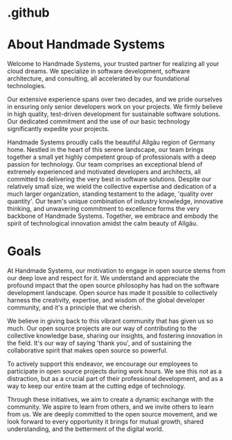 # .github

# About Handmade Systems
Welcome to Handmade Systems, your trusted partner for realizing all your cloud dreams. We specialize in software development, software architecture, and consulting, all accelerated by our foundational technologies.

Our extensive experience spans over two decades, and we pride ourselves in ensuring only senior developers work on your projects. We firmly believe in high quality, test-driven development for sustainable software solutions. Our dedicated commitment and the use of our basic technology significantly expedite your projects.

Handmade Systems proudly calls the beautiful Allgäu region of Germany home. Nestled in the heart of this serene landscape, our team brings together a small yet highly competent group of professionals with a deep passion for technology. Our team comprises an exceptional blend of extremely experienced and motivated developers and architects, all committed to delivering the very best in software solutions. Despite our relatively small size, we wield the collective expertise and dedication of a much larger organization, standing testament to the adage, 'quality over quantity'. Our team's unique combination of industry knowledge, innovative thinking, and unwavering commitment to excellence forms the very backbone of Handmade Systems. Together, we embrace and embody the spirit of technological innovation amidst the calm beauty of Allgäu.

# Goals

At Handmade Systems, our motivation to engage in open source stems from our deep love and respect for it. We understand and appreciate the profound impact that the open source philosophy has had on the software development landscape. Open source has made it possible to collectively harness the creativity, expertise, and wisdom of the global developer community, and it's a principle that we cherish.

We believe in giving back to this vibrant community that has given us so much. Our open source projects are our way of contributing to the collective knowledge base, sharing our insights, and fostering innovation in the field. It's our way of saying 'thank you', and of sustaining the collaborative spirit that makes open source so powerful.

To actively support this endeavor, we encourage our employees to participate in open source projects during work hours. We see this not as a distraction, but as a crucial part of their professional development, and as a way to keep our entire team at the cutting edge of technology.

Through these initiatives, we aim to create a dynamic exchange with the community. We aspire to learn from others, and we invite others to learn from us. We are deeply committed to the open source movement, and we look forward to every opportunity it brings for mutual growth, shared understanding, and the betterment of the digital world.
